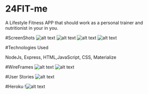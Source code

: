 # 24FIT-me
A Lifestyle Fitness APP
that should work as a personal trainer and nutritionist in your in you. 

#ScreenShots
![alt text](https://i.imgur.com/U2Pw3DP.png)
![alt text](https://i.imgur.com/ByP5ZiM.png)
![alt text](https://i.imgur.com/bxAVIBn.png) 
![alt text](https://i.imgur.com/uy3wVgV.png)

#Technologies Used

NodeJs, Express, HTML,JavaScript, CSS, Materialize 

#WireFrames 
![alt text](https://i.imgur.com/fOwuhoB.png)
![alt text](https://i.imgur.com/CYYIMKh.png)

#User Stories
![alt text](https://i.imgur.com/0jCSDVf.png)

#Heroku
!![alt text](https://fit-me24.herokuapp.com/)
